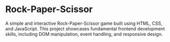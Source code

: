# Rock-Paper-Scissor
A simple and interactive  Rock-Paper-Scissor  game built using HTML, CSS, and JavaScript. This project showcases fundamental frontend development skills, including DOM manipulation, event handling, and responsive design.
